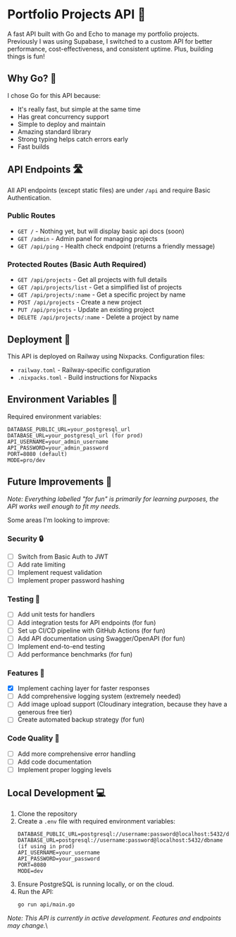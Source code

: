 # Portfolio Projects API 🚀

A fast API built with Go and Echo to manage my portfolio projects. Previously I was using Supabase, I switched to a custom API for better performance, cost-effectiveness, and consistent uptime. Plus, building things is fun!

## Why Go? 🤔

I chose Go for this API because:
- It's really fast, but simple at the same time
- Has great concurrency support
- Simple to deploy and maintain
- Amazing standard library
- Strong typing helps catch errors early
- Fast builds

## API Endpoints 🛣️

All API endpoints (except static files) are under `/api` and require Basic Authentication.

### Public Routes
- `GET /` - Nothing yet, but will display basic api docs (soon)
- `GET /admin` - Admin panel for managing projects
- `GET /api/ping` - Health check endpoint (returns a friendly message)

### Protected Routes (Basic Auth Required)
- `GET /api/projects` - Get all projects with full details
- `GET /api/projects/list` - Get a simplified list of projects
- `GET /api/projects/:name` - Get a specific project by name
- `POST /api/projects` - Create a new project
- `PUT /api/projects` - Update an existing project
- `DELETE /api/projects/:name` - Delete a project by name

## Deployment 🚂

This API is deployed on Railway using Nixpacks. Configuration files:
- `railway.toml` - Railway-specific configuration
- `.nixpacks.toml` - Build instructions for Nixpacks

## Environment Variables 🌳

Required environment variables:
```env
DATABASE_PUBLIC_URL=your_postgresql_url
DATABASE_URL=your_postgresql_url (for prod)
API_USERNAME=your_admin_username
API_PASSWORD=your_admin_password
PORT=8080 (default)
MODE=pro/dev
```

## Future Improvements 🎯

*Note: Everything labelled "for fun" is primarily for learning purposes, the API works well enough to fit my needs.*

Some areas I'm looking to improve:

### Security 🔒
- [ ] Switch from Basic Auth to JWT
- [ ] Add rate limiting
- [ ] Implement request validation
- [ ] Implement proper password hashing

### Testing 🧪
- [ ] Add unit tests for handlers
- [ ] Add integration tests for API endpoints (for fun)
- [ ] Set up CI/CD pipeline with GitHub Actions (for fun)
- [ ] Add API documentation using Swagger/OpenAPI (for fun)
- [ ] Implement end-to-end testing
- [ ] Add performance benchmarks (for fun)

### Features 🌟
- [x] Implement caching layer for faster responses
- [ ] Add comprehensive logging system (extremely needed)
- [ ] Add image upload support (Cloudinary integration, because they have a generous free tier)
- [ ] Create automated backup strategy (for fun)

### Code Quality 📝
- [ ] Add more comprehensive error handling
- [ ] Add code documentation
- [ ] Implement proper logging levels

## Local Development 💻

1. Clone the repository
2. Create a `.env` file with required environment variables:
    ```env
    DATABASE_PUBLIC_URL=postgresql://username:password@localhost:5432/dbname
    DATABASE_URL=postgresql://username:password@localhost:5432/dbname (if using in prod)
    API_USERNAME=your_username
    API_PASSWORD=your_password
    PORT=8080
    MODE=dev
    ```
3. Ensure PostgreSQL is running locally, or on the cloud.
4. Run the API:
    ```bash
    go run api/main.go
    ```

*Note: This API is currently in active development. Features and endpoints may change.*\
